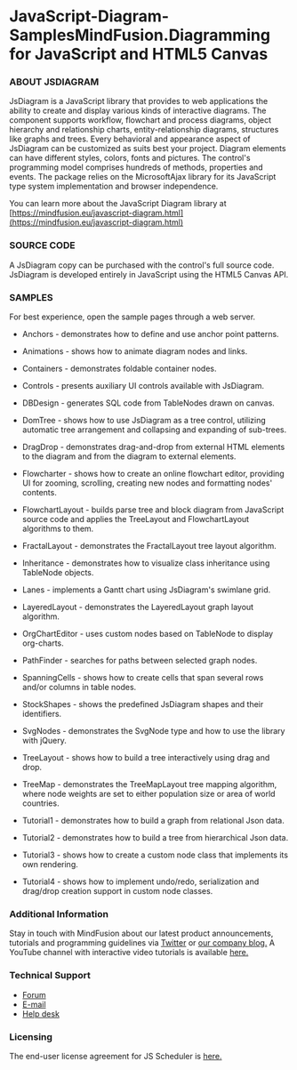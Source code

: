 # JavaScript-Diagram-SamplesMindFusion.Diagramming for JavaScript and HTML5 Canvas


### ABOUT JSDIAGRAM

 JsDiagram is a JavaScript library that provides to web applications the ability to create and display various kinds of interactive diagrams. The component supports workflow, flowchart and process diagrams, object hierarchy and relationship charts, entity-relationship diagrams, structures like graphs and trees.
 Every behavioral and appearance aspect of JsDiagram can be customized as suits best your project. Diagram elements can have different styles, colors, fonts and pictures. The control's programming model comprises hundreds of methods, properties and events.
 The package relies on the MicrosoftAjax library for its JavaScript type system implementation and browser independence.
 
 You can learn more about the JavaScript Diagram library at [https://mindfusion.eu/javascript-diagram.html](https://mindfusion.eu/javascript-diagram.html) 


### SOURCE CODE

 A JsDiagram copy can be purchased with the control's full source code. JsDiagram is developed entirely in JavaScript using the HTML5 Canvas API.


### SAMPLES

For best experience, open the sample pages through a web server.

* Anchors - demonstrates how to define and use anchor point patterns.

* Animations - shows how to animate diagram nodes and links.

* Containers - demonstrates foldable container nodes.

* Controls - presents auxiliary UI controls available with JsDiagram.

* DBDesign - generates SQL code from TableNodes drawn on canvas.

* DomTree - shows how to use JsDiagram as a tree control, utilizing automatic tree arrangement and collapsing and expanding of sub-trees.

* DragDrop - demonstrates drag-and-drop from external HTML elements to the diagram and from the diagram to external elements.

* Flowcharter - shows how to create an online flowchart editor, providing UI for zooming, scrolling, creating new nodes and formatting nodes' contents.

* FlowchartLayout - builds parse tree and block diagram from JavaScript source code and applies the TreeLayout and FlowchartLayout algorithms to them.

* FractalLayout - demonstrates the FractalLayout tree layout algorithm.

* Inheritance - demonstrates how to visualize class inheritance using TableNode objects.

* Lanes - implements a Gantt chart using JsDiagram's swimlane grid.

* LayeredLayout - demonstrates the LayeredLayout graph layout algorithm.

* OrgChartEditor - uses custom nodes based on TableNode to display org-charts.

* PathFinder - searches for paths between selected graph nodes.

* SpanningCells - shows how to create cells that span several rows and/or columns in table nodes.

* StockShapes - shows the predefined JsDiagram shapes and their identifiers.

* SvgNodes - demonstrates the SvgNode type and how to use the library with jQuery.

* TreeLayout - shows how to build a tree interactively using drag and drop.

* TreeMap - demonstrates the TreeMapLayout tree mapping algorithm, where node weights are set to either population size or area of world countries.

* Tutorial1 - demonstrates how to build a graph from relational Json data.

* Tutorial2 - demonstrates how to build a tree from hierarchical Json data.

* Tutorial3 - shows how to create a custom node class that implements its own rendering.

* Tutorial4 - shows how to implement undo/redo, serialization and drag/drop creation support in custom node classes.



### Additional Information

Stay in touch with MindFusion about our latest product announcements, tutorials and programming guidelines via  [Twitter](https://twitter.com/MindFusion_News) or [our company blog.](https://mindfusion.eu/blog/) A YouTube channel with interactive video tutorials is available [here.](https://www.youtube.com/channel/UCirPVdFWM2RTEnEAF5PK7Qg)


### Technical Support

* [Forum](https://mindfusion.eu/Forum/YaBB.pl)
* [E-mail](support@mindfusion.eu)
* [Help desk](http://www.mindfusion.eu/HelpDesk/index.php)

### Licensing

The end-user license agreement for JS Scheduler is [here.](https://mindfusion.eu/eula.html)
